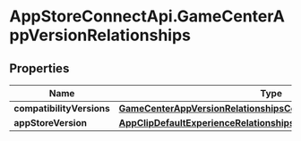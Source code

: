 # AppStoreConnectApi.GameCenterAppVersionRelationships

## Properties

Name | Type | Description | Notes
------------ | ------------- | ------------- | -------------
**compatibilityVersions** | [**GameCenterAppVersionRelationshipsCompatibilityVersions**](GameCenterAppVersionRelationshipsCompatibilityVersions.md) |  | [optional] 
**appStoreVersion** | [**AppClipDefaultExperienceRelationshipsReleaseWithAppStoreVersion**](AppClipDefaultExperienceRelationshipsReleaseWithAppStoreVersion.md) |  | [optional] 



